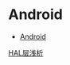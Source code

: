 # Android

- [Android](#android)

[HAL层浅析](https://blog.csdn.net/flappy_boy/article/details/81150290)



